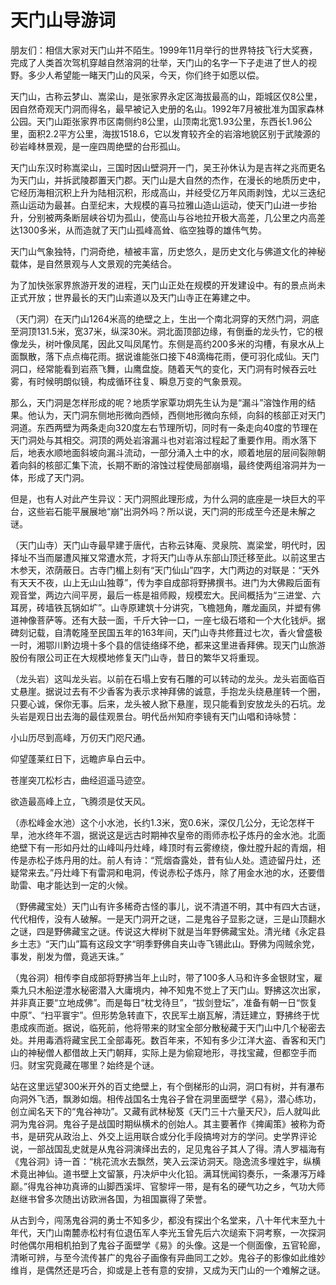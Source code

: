 # 天门山导游词  
朋友们：相信大家对天门山并不陌生。1999年11月举行的世界特技飞行大奖赛，完成了人类首次驾机穿越自然溶洞的壮举，天门山的名字一下子走进了世人的视野。多少人希望能一睹天门山的风采，今天，你们终于如愿以偿。  

天门山，古称云梦山、嵩梁山，是张家界永定区海拔最高的山，距城区仅8公里，因自然奇观天门洞而得名，最早被记入史册的名山。1992年7月被批准为国家森林公园。天门山距张家界市区南侧约8公里，山顶南北宽1.93公里，东西长1.96公里，面积2.2平方公里，海拔1518.6，它以发育较齐全的岩溶地貌区别于武陵源的砂岩峰林景观，是一座四周绝壁的台形孤山。  

天门山东汉时称嵩梁山，三国时因山壁洞开一门，吴王孙休认为是吉祥之兆而更名为天门山，并拆武陵郡置天门郡。天门山是大自然的杰作，在漫长的地质历史中，它经历海相沉积上升为陆相沉积，形成高山，并经受亿万年风雨剥蚀，尤以三迭纪燕山运动为最甚。白垩纪末，大规模的喜马拉雅山造山运动，使天门山进一步抬升，分别被两条断层峡谷切为孤山，使高山与谷地拉开极大高差，几公里之内高差达1300多米，从而造就了天门山孤峰高耸、临空独尊的雄伟气势。  

天门山气象独特，门洞奇绝，植被丰富，历史悠久，是历史文化与佛道文化的神秘载体，是自然景观与人文景观的完美结合。  

为了加快张家界旅游开发的进程，天门山正处在规模的开发建设中。有的景点尚未正式开放；世界最长的天门山索道以及天门山寺正在筹建之中。  

（天门洞）在天门山1264米高的绝壁之上，生出一个南北洞穿的天然门洞，洞底至洞顶131.5米，宽37米，纵深30米。洞北面顶部边缘，有倒垂的龙头竹，它的根像龙头，树叶像凤尾，因此又叫凤尾竹。东侧是高约200多米的沟槽，有泉水从上面飘散，落下点点梅花雨。据说谁能张口接下48滴梅花雨，便可羽化成仙。天门洞口，经常能看到岩燕飞舞，山鹰盘旋。随着天气的变化，天门洞有时候吞云吐雾，有时候明朗似镜，构成循环往复、瞬息万变的气象景观。  

那么，天门洞是怎样形成的呢？地质学家覃功炯先生认为是“漏斗”溶蚀作用的结果。他认为，天门洞东侧地形微向西倾，西侧地形微向东倾，向斜的核部正对天门洞道。东西两壁为两条走向320度左右节理所切，同时有一条走向40度的节理在天门洞处与其相交。洞顶的两处岩溶漏斗也对岩溶过程起了重要作用。雨水落下后，地表水顺地面斜坡向漏斗流动，一部分涌入土中的水，顺着地层的层间裂隙朝着向斜的核部汇集下流，长期不断的溶蚀过程使局部崩塌，最终使两组溶洞并为一体，形成了天门洞。  

但是，也有人对此产生异议：天门洞照此理形成，为什么洞的底座是一块巨大的平台，这些岩石能平展展地“崩”出洞外吗？所以说，天门洞的形成至今还是未解之谜。  

（天门山寺）天门山寺最早建于唐代，古称云钵庵、灵泉院、嵩梁堂，明代时，因择址不当而屡遭风摧又常遭水荒，才将天门山寺从东部山顶迁移至此。以前这里古木参天，浓荫蔽日。古寺门楣上刻有“天门仙山”四字，大门两边的对联是：“天外有天天不夜，山上无山山独尊”，传为李自成部将野拂撰书。进门为大佛殿后面有观音堂，两边六间平房，最后一栋是祖师殿，规模宏大。民间概括为“三进堂、六耳房，砖墙铁瓦锅如圹”。山寺原建筑十分讲究，飞檐翘角，雕龙画凤，并塑有佛道神像菩萨等。还有大鼓一面，千斤大钟一口，一座七级石塔和一个大化钱炉。据碑刻记载，自清乾隆至民国五年的163年间，天门山寺共修葺过七次，香火曾盛极一时，湘鄂川黔边境十多个县的信徒络绎不绝，都来这里进香拜佛。现天门山旅游股份有限公司正在大规模地修复天门山寺，昔日的繁华又将重现。  

（龙头岩）这叫龙头岩。以前在石塌上安有石雕的可以转动的龙头。龙头岩面临百丈悬崖。据说过去有不少香客为表示求神拜佛的诚意，手抱龙头绕悬崖转一个圈，只要心诚，保你无事。后来，龙头被人掀下悬崖，现只能看到安放龙头的石坑。龙头岩是观日出去海的最佳观景台。明代岳州知府李镜有天门山唱和诗咏赞：  

小山历尽到高峰，万仞天门咫尺通。  

仰望蓬莱红日下，远瞻庐阜白云中。  

苍崖突兀松杉古，曲经迢遥马迹空。  

欲造最高峰上立，飞腾须是仗天风。  

（赤松峰金水池）这个小水池，长约1.3米，宽0.6米，深仅几公分，无论怎样干旱，池水终年不涸，据说这是远古时期神农皇帝的雨师赤松子炼丹的金水池。北面绝壁下有一形如丹灶的山峰叫丹灶峰，峰顶时有云雾缭绕，像灶膛升起的青烟，相传是赤松子炼丹用的灶。前人有诗：“荒烟杳露处，昔有仙人处。遗迹留丹灶，还疑常来去。”丹灶峰下有雷洞和电洞，传说赤松子炼丹，除了用金水池的水，还要借助雷、电才能达到一定的火候。  

（野佛藏宝处）天门山有许多稀奇古怪的事儿，说不清道不明，其中有四大古谜，代代相传，没有人破解。一是天门洞开之谜，二是鬼谷子显影之谜，三是山顶翻水之谜，四是野佛藏宝之谜。传说这大榉树下就是当年野佛藏宝处。清光绪《永定县乡土志》“天门山”篇有这段文字“明季野佛自夹山寺飞锡此山。野佛为闯贼余党，事发，削发为僧，竟逃天诛。”  

（鬼谷洞）相传李自成部将野拂当年上山时，带了100多人马和许多金银财宝，雇乘九只木船逆澧水秘密潜入大庸境内，神不知鬼不觉上了天门山。野拂这次出家，并非真正要“立地成佛”。而是每日“枕戈待旦”，“拔剑登坛”，准备有朝一日“恢复中原”、“扫平寰宇”。但形势急转直下，农民军土崩瓦解，清廷建立，野拂终于忧患成疾而逝。据说，临死前，他将带来的财宝全部分散秘藏于天门山中几个秘密去处。并用毒酒将藏宝民工全部毒死。数百年来，不知有多少江洋大盗、香客和天门山的神秘僧人都借故上天门朝拜，实际上是为偷窥地形，寻找宝藏，但都空手而归。财宝究竟藏在哪里？始终是个谜。  

站在这里远望300米开外的百丈绝壁上，有个倒梯形的山洞，洞口有树，并有瀑布向洞外飞洒，飘渺如烟。相传战国名士鬼谷子曾在洞里面壁学《易》，潜心练功，创立闻名天下的“鬼谷神功”。又藏有武林秘笈《天门三十六量天尺》，后人就叫此洞为鬼谷洞。鬼谷子是战国时期纵横术的创始人。其主要著作《捭阖策》被称为奇书，是研究从政治上、外交上运用联合或分化手段搞垮对方的学问。史学界评论说，一部战国乱史就是从鬼谷洞演绎出去的，足见鬼谷子其人了得。清人罗福海有《鬼谷洞》诗一首：“桃花流水去飘然，笑入云深访洞天。隐逸流多埋姓宇，纵横术竟出神仙。道书壁上文留篆，丹决炉中火化铅。满耳恍闻钧奏乐，一条瀑泻万峰巅。”得鬼谷神功真谛的山脚西溪坪、官黎坪一带，是有名的硬气功之乡，气功大师赵继书曾多次随出访欧洲各国，为祖国赢得了荣誉。  

从古到今，闯荡鬼谷洞的勇士不知多少，都没有探出个名堂来，八十年代末至九十年代，天门山南麓赤松村有位退伍军人李光玉曾先后六次缒索下洞考察，一次探洞时他偶尔用相机拍到了鬼谷子面壁学《易》的头像。这是一个侧面像，五官轮廊，清晰可辨，与至今流传甚广的鬼谷子画像有异曲同工之妙。鬼谷子的影像如此维妙维肖，是偶然还是巧合，抑或是上苍有意的安排，又成为天门山的一个难解之谜。  
